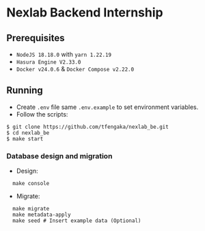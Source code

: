 # Nexlab Backend Internship

## Prerequisites

- `NodeJS 18.18.0` with `yarn 1.22.19`
- `Hasura Engine V2.33.0`
- `Docker v24.0.6` & `Docker Compose v2.22.0`

##

## Running

- Create `.env` file same `.env.example` to set environment variables.
- Follow the scripts:

```shell
$ git clone https://github.com/tfengaka/nexlab_be.git
$ cd nexlab_be
$ make start
```

### Database design and migration

- Design:

```shell
  make console
```

- Migrate:

```shell
  make migrate
  make metadata-apply
  make seed # Insert example data (Optional)
```

#
